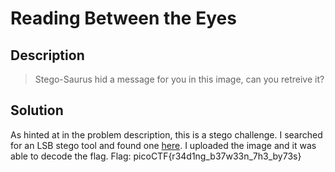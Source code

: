 # Reading Between the Eyes
## Description
>Stego-Saurus hid a message for you in this image, can you retreive it?
## Solution
As hinted at in the problem description, this is a stego challenge. I searched
for an LSB stego tool and found one
[here](https://stylesuxx.github.io/steganography/). I uploaded the image and it
was able to decode the flag. Flag: picoCTF{r34d1ng_b37w33n_7h3_by73s}
